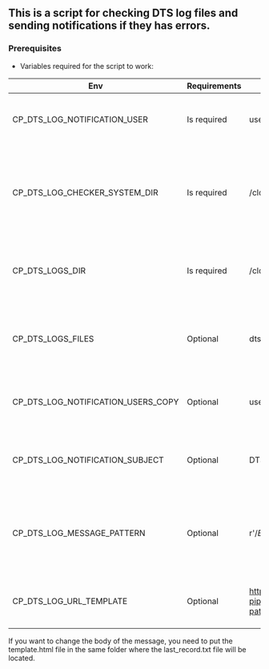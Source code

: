 ## This is a script for checking DTS log files and sending notifications if they has errors.
### Prerequisites
* Variables required for the script to work:

| Env | Requirements | Example value | Description |
| --- | --- | --- | --- |
| CP_DTS_LOG_NOTIFICATION_USER          | Is required | user1                           | The user who will receive notifications if logs have errors |
| CP_DTS_LOG_CHECKER_SYSTEM_DIR         | Is required | /cloud-data/dts-system-dir/     | The full path to the local directory where the last_record.txt file with the previous script state will be saved |
| CP_DTS_LOGS_DIR                       | Is required | /cloud-data/dts-logs-dir/       | The full path to the local directory where DTS logs files stored |
| CP_DTS_LOGS_FILES                     | Optional    | dts*.*                          | The mask of the DTS log files, if not specified, the default file mask will be used |
| CP_DTS_LOG_NOTIFICATION_USERS_COPY    | Optional    | user2, user3                    | Users who will be added as a CC in the notification email |
| CP_DTS_LOG_NOTIFICATION_SUBJECT       | Optional    | DTS logs files has errors       | Subject of the message. If not specified, the default theme will be used |
| CP_DTS_LOG_MESSAGE_PATTERN            | Optional    | r'/*ERROR./*'                   | The pattern by which logs are scanned. If not specified, the default pattern will be used |
| CP_DTS_LOG_URL_TEMPLATE               | Optional    | https://aws.cloud-pipeline.com/pipeline/restapi/datastorage/9606/downloadRedirect?path= | Link for quick access to files with errors from the email |

If you want to change the body of the message, you need to put the template.html file in the same folder where the last_record.txt file will be located.